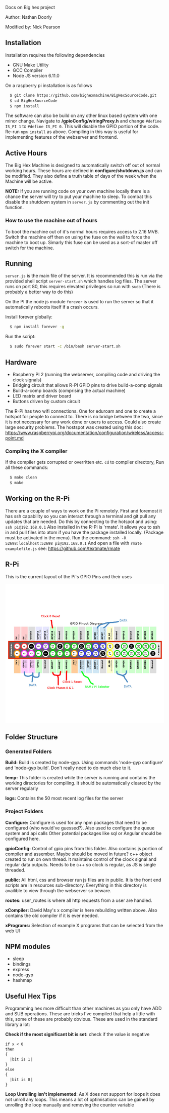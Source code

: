 Docs on Big hex project

Author: Nathan Doorly

Modified by: Nick Pearson

## Installation

Installation requires the following dependencies
 * GNU Make Utility
 * GCC Compiler
 * Node JS version 6.11.0

On a raspberry pi installation is as follows
```bash
  $ git clone https://github.com/bighexmachine/BigHexSourceCode.git
  $ cd BigHexSourceCode
  $ npm install
```

The software can also be build on any other linux based system with one minor change. Navigate to **/gpioConfig/wiringProxy.h** and change `#define IS_PI 1` to `#define IS_PI 0`. This will disable the GPIO portion of the code. Re-run `npm install` as above. Compiling in this way is useful for implementing features of the webserver and frontend.

## Active Hours

The Big Hex Machine is designed to automatically switch off out of normal working hours. These hours are defined in **configure/shutdown.js** and can be modified. They also define a truth table of days of the week when the Machine will be active.

**NOTE:** If you are running code on your own machine locally there is a chance the server will try to put your machine to sleep. To combat this disable the shutdown system in `server.js` by commenting out the init function.

### How to use the machine out of hours

To boot the machine out of it's normal hours requires access to 2.16 MVB. Switch the machine off then on using the fuse on the wall to force the machine to boot up. Simarly this fuse can be used as a sort-of master off switch for the machine.

## Running

`server.js` is the main file of the server. It is recommended this is run via the provided shell script `server-start.sh` which handles log files.
The server runs on port 80, this requires elevated privileges so run with `sudo` (There is probably a better way to do this)

On the PI the node js module `forever` is used to run the server so that it automatically reboots itself if a crash occurs.

Install forever globally:
```bash
  $ npm install forever -g
```

Run the script:
```bash
  $ sudo forever start -c /bin/bash server-start.sh
```

## Hardware
 * Raspberry PI 2 (running the webserver, compiling code and driving the clock signals)
 * Bridging circuit that allows R-PI GPIO pins to drive build-a-comp signals
 * Build-a-comp boards (comprising the actual machine)
 * LED matrix and driver board
 * Buttons driven by custom circuit

The R-Pi has two wifi connections. One for eduroam and one to create a hotspot for people to connect to. There is no
bridge between the two, since it is not necessary for any work done or users to access. Could also create large security
problems.
The hostspot was created using this doc: https://www.raspberrypi.org/documentation/configuration/wireless/access-point.md

### Compiing the X compiler
If the compiler gets corrupted or overritten etc. `cd` to compiler directory,
Run all these commands:

```bash
  $ make clean
  $ make
```

## Working on the R-Pi
There are a couple of ways to work on the Pi remotely. First and foremost it has ssh capability so you can
interact through a terminal and git pull any updates that are needed. Do this by connecting to the hotspot
and using:
`
    ssh pi@192.168.0.1
`
Also installed in the R-Pi is 'rmate'. It allows you to ssh in and pull files into atom if you have the package
installed locally. (Package must be activated in the menu). Run the command:
`
    ssh -R 52698:localhost:52698 pi@192.168.0.1
`
And open a file with
`
    rmate examplefile.js
`
see: https://github.com/textmate/rmate


## R-Pi

This is the current layout of the Pi's GPIO Pins and their uses

![GPIO Pin Layout Diagram](pi.jpg)


## Folder Structure

### Generated Folders
**Build:**
Build is created by node-gyp. Using commands 'node-gyp configure' and 'node-gyp build'. Don't really need to do much else to it.

**temp:**
This folder is created while the server is running and contains the working directories for compiling. It should be automatically cleared by the server regularly

**logs:**
Contains the 50 most recent log files for the server

### Project Folders
**Configure:**
Configure is used for any npm packages that need to be configured (who would've guessed?). Also used to configure the queue system and api calls Other potential packages like sql or Angular should be configured here.

**gpioConfig:**
Control of gpio pins from this folder. Also contains js portion of compiler and assember. Maybe should be moved in future?
c++ object created to run on own thread. It maintains control of the clock signal and regular data outputs. Needs to be c++ so clock is regular, as JS is single threaded.

**public:**
All html, css and browser run js files are in public. It is the front end scripts are in resources sub-directory. Everything in this directory is availible to view through the webserver so beware.

**routes:**
user_routes is where all http requests from a user are handled.

**xCompiler:**
David May's x compiler is here rebuilding written above. Also contains the old compiler if it is ever needed.

**xPrograms:**
Selection of example X programs that can be selected from the web UI

## NPM modules
 * sleep
 * bindings
 * express
 * node-gyp
 * hashmap

## Useful Hex Tips

Programming hex more difficult than other machines as you only have ADD and SUB operations. These are tricks I've compiled that help a little with this, some of these are probably obvious. These are used in the standard library a lot:

**Check if the most significant bit is set:** check if the value is negative
```x
if x < 0
then
{
  |bit is 1|
}
else
{
  |bit is 0|
}
```

**Loop Unrolling isn't implemented**: As X does not support for loops it does not unroll any loops. This means a lot of optimisations can be gained by unrolling the loop manually and removing the counter variable

